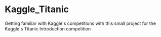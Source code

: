 # Kaggle_Titanic
Getting familiar with Kaggle's competitions with this small project for the Kaggle's Titanic Introduction competition
